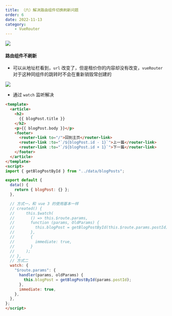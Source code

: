 ```yaml
---
title: （六）解决路由组件切换刷新问题
order: 6
date: 2022-11-13
category:
    - VueRouter
---
```


![](https://image.zswei.xyz/img/202211131247196.png)

#### 路由组件不刷新
- 可以从地址栏看到，`url` 改变了，但是租价你的内容却没有改变，`vueRouter` 对于这种同组件的跳转时不会在重新销毁常创建的

![](https://image.zswei.xyz/img/202211131249742.png)

- 通过 `watch` 监听解决
```html
<template>
  <article>
    <h2>
      {{ blogPost.title }}
    </h2>
    <p>{{ blogPost.body }}</p>
    <footer>
      <router-link to="/">回到主页</router-link>
      <router-link :to="`/${blogPost.id - 1}`">上一篇</router-link>
      <router-link :to="`/${blogPost.id + 1}`">下一篇</router-link>
    </footer>
  </article>
</template>
<script>
import { getBlogPostById } from "../data/blogPosts";

export default {
  data() {
    return { blogPost: {} };
  },

  // 方式一，和 vue 3 的使用基本一样
  // created() {
  //     this.$watch(
  //       () => this.$route.params,
  //       function (params, OldParams) {
  //         this.blogPost = getBlogPostById(this.$route.params.postId);
  //       },
  //       {
  //         immediate: true,
  //       }
  //     );
  // },
  // 方式二
  watch: {
    "$route.params": {
      handler(params, oldParams) {
        this.blogPost = getBlogPostById(params.postId);
      },
      immediate: true,
    },
  },
};
</script>
```